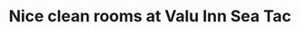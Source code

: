 ---
title: "Nice clean rooms at Valu Inn Sea Tac"
picture: "/assets/camera-roll/2018/02/2018-02-03-nice-clean-rooms-at-valu-inn-sea-tac/20180203_081306321_iOS.jpg"
thumbnail: "/assets/camera-roll/2018/02/2018-02-03-nice-clean-rooms-at-valu-inn-sea-tac/20180203_081306321_iOS-thumbnail.jpg"
tags:
  - looking up
  - sign
  - photograph
  - SeaTac
---